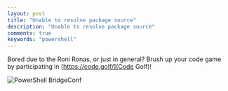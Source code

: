 ```yaml
---
layout: post
title: "Unable to resolve package source"
description: "Unable to resolve package source"
comments: true
keywords: "powershell"
---
```

Bored due to the Roni Ronas, or just in general? 
Brush up your code game by participating in [https://code.golf/](Code Golf)!

![PowerShell BridgeConf](https://www.dropbox.com/s/yzm0tg1wnwg11ol/code_golf.png?raw=1)
